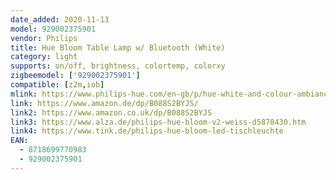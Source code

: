 ```yaml
---
date_added: 2020-11-13
model: 929002375901
vendor: Philips
title: Hue Bloom Table Lamp w/ Bluetooth (White)
category: light
supports: on/off, brightness, colortemp, colorxy
zigbeemodel: ['929002375901']
compatible: [z2m,iob]
mlink: https://www.philips-hue.com/en-gb/p/hue-white-and-colour-ambiance-bloom-table-lamp/8718699770983
link: https://www.amazon.de/dp/B088S2BYJS/
link2: https://www.amazon.co.uk/dp/B088S2BYJS
link3: https://www.alza.de/philips-hue-bloom-v2-weiss-d5878430.htm
link4: https://www.tink.de/philips-hue-bloom-led-tischleuchte
EAN: 
  - 8718699770983
  - 929002375901
---
```

